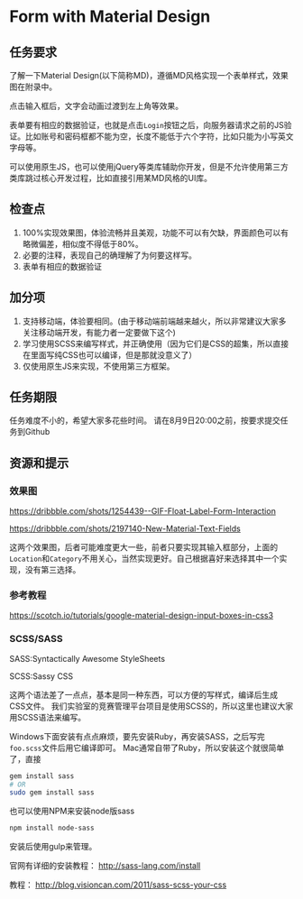 # Form with Material Design

## 任务要求
了解一下Material Design(以下简称MD)，遵循MD风格实现一个表单样式，效果图在附录中。

点击输入框后，文字会动画过渡到左上角等效果。

表单要有相应的数据验证，也就是点击`Login`按钮之后，向服务器请求之前的JS验证。比如账号和密码框都不能为空，长度不能低于六个字符，比如只能为小写英文字母等。

可以使用原生JS，也可以使用jQuery等类库辅助你开发，但是不允许使用第三方类库跳过核心开发过程，比如直接引用某MD风格的UI库。

## 检查点

1. 100%实现效果图，体验流畅并且美观，功能不可以有欠缺，界面颜色可以有略微偏差，相似度不得低于80%。
2. 必要的注释，表现自己的确理解了为何要这样写。
3. 表单有相应的数据验证

## 加分项

1. 支持移动端，体验要相同。(由于移动端前端越来越火，所以非常建议大家多关注移动端开发，有能力者一定要做下这个)
2. 学习使用SCSS来编写样式，并正确使用（因为它们是CSS的超集，所以直接在里面写纯CSS也可以编译，但是那就没意义了）
3. 仅使用原生JS来实现，不使用第三方框架。

## 任务期限

任务难度不小的，希望大家多花些时间。
请在8月9日20:00之前，按要求提交任务到Github


## 资源和提示

### 效果图

https://dribbble.com/shots/1254439--GIF-Float-Label-Form-Interaction

https://dribbble.com/shots/2197140-New-Material-Text-Fields

这两个效果图，后者可能难度更大一些，前者只要实现其输入框部分，上面的`Location`和`Category`不用关心，当然实现更好。自己根据喜好来选择其中一个实现，没有第三选择。

### 参考教程

https://scotch.io/tutorials/google-material-design-input-boxes-in-css3

### SCSS/SASS

SASS:Syntactically Awesome StyleSheets

SCSS:Sassy CSS

这两个语法差了一点点，基本是同一种东西，可以方便的写样式，编译后生成CSS文件。
我们实验室的竞赛管理平台项目是使用SCSS的，所以这里也建议大家用SCSS语法来编写。

Windows下面安装有点点麻烦，要先安装Ruby，再安装SASS，之后写完`foo.scss`文件后用它编译即可。
Mac通常自带了Ruby，所以安装这个就很简单了，直接

```bash
gem install sass
# OR
sudo gem install sass
```

也可以使用NPM来安装node版sass

```bash
npm install node-sass
```

安装后使用gulp来管理。

官网有详细的安装教程： http://sass-lang.com/install

教程： http://blog.visioncan.com/2011/sass-scss-your-css
